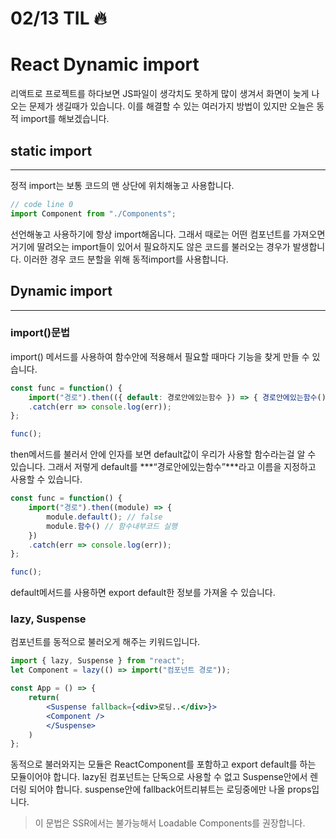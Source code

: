 # 02/13 TIL 🔥

# React Dynamic import

리액트로 프로젝트를 하다보면 JS파일이 생각치도 못하게 많이 생겨서 화면이 늦게 나오는 문제가 생길때가 있습니다. 이를 해결할 수 있는 여러가지 방법이 있지만 오늘은 동적 import를 해보겠습니다. 

## static import

---

 정적 import는 보통 코드의 맨 상단에 위치해놓고 사용합니다.

```jsx
// code line 0
import Component from "./Components";
```

 선언해놓고 사용하기에 항상 import해옵니다. 그래서 때로는 어떤 컴포넌트를 가져오면 거기에 딸려오는 import들이 있어서 필요하지도 않은 코드를 불러오는 경우가 발생합니다. 이러한 경우 코드 분할을 위해 동적import를 사용합니다.

## Dynamic import

---

### import()문법

 import() 메서드를 사용하여 함수안에 적용해서 필요할 때마다 기능을 찾게 만들 수 있습니다.

```jsx
const func = function() {
	import("경로").then(({ default: 경로안에있는함수 }) => { 경로안에있는함수() })
	.catch(err => console.log(err));
};

func();
```

 then메서드를 불러서 안에 인자를 보면 default값이 우리가 사용할 함수라는걸 알 수 있습니다. 그래서 저렇게 default를 ***“경로안에있는함수”***라고 이름을 지정하고 사용할 수 있습니다. 

```jsx
const func = function() {
	import("경로").then((module) => { 
		module.default(); // false
		module.함수() // 함수내부코드 실행
	})
	.catch(err => console.log(err));
};

func();
```

 default메서드를 사용하면 export default한 정보를 가져올 수 있습니다.

### lazy, Suspense

 컴포넌트를 동적으로 불러오게 해주는 키워드입니다. 

```jsx
import { lazy, Suspense } from "react";
let Component = lazy(() => import("컴포넌트 경로"));

const App = () => {
	return(
		<Suspense fallback={<div>로딩..</div>}>
		<Component />
		</Suspense>
	)
};
```

동적으로 불러와지는 모듈은 ReactComponent를 포함하고 export default를 하는 모듈이어야 합니다. lazy된 컴포넌트는 단독으로 사용할 수 없고 Suspense안에서 렌더링 되어야 합니다. suspense안에 fallback어트리뷰트는 로딩중에만 나올 props입니다.

> 이 문법은 SSR에서는 불가능해서 Loadable Components를 권장합니다.
>
